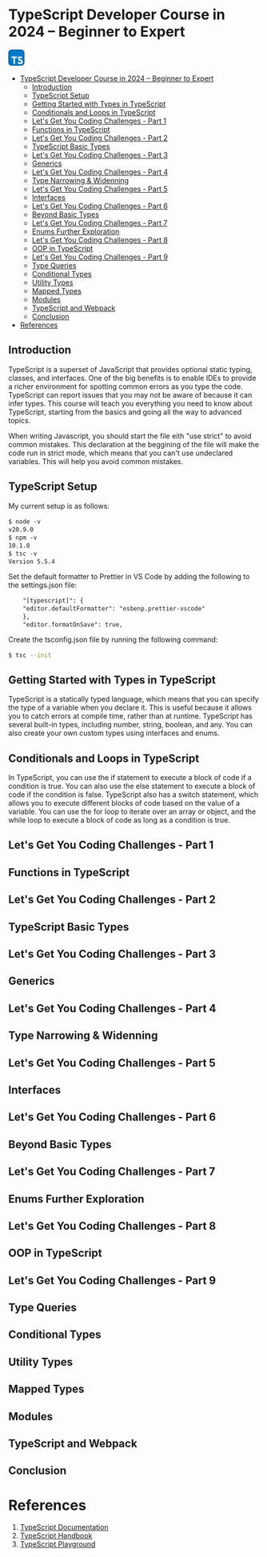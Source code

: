 # TypeScript Developer Course in 2024 – Beginner to Expert

<img src="./assets/images/ts_icon_256.png" alt="TypeScrip" width="32" height="32">

- [TypeScript Developer Course in 2024 – Beginner to Expert](#typescript-developer-course-in-2024--beginner-to-expert)
  - [Introduction](#introduction)
  - [TypeScript Setup](#typescript-setup)
  - [Getting Started with Types in TypeScript](#getting-started-with-types-in-typescript)
  - [Conditionals and Loops in TypeScript](#conditionals-and-loops-in-typescript)
  - [Let's Get You Coding Challenges - Part 1](#lets-get-you-coding-challenges---part-1)
  - [Functions in TypeScript](#functions-in-typescript)
  - [Let's Get You Coding Challenges - Part 2](#lets-get-you-coding-challenges---part-2)
  - [TypeScript Basic Types](#typescript-basic-types)
  - [Let's Get You Coding Challenges - Part 3](#lets-get-you-coding-challenges---part-3)
  - [Generics](#generics)
  - [Let's Get You Coding Challenges - Part 4](#lets-get-you-coding-challenges---part-4)
  - [Type Narrowing \& Widenning](#type-narrowing--widenning)
  - [Let's Get You Coding Challenges - Part 5](#lets-get-you-coding-challenges---part-5)
  - [Interfaces](#interfaces)
  - [Let's Get You Coding Challenges - Part 6](#lets-get-you-coding-challenges---part-6)
  - [Beyond Basic Types](#beyond-basic-types)
  - [Let's Get You Coding Challenges - Part 7](#lets-get-you-coding-challenges---part-7)
  - [Enums Further Exploration](#enums-further-exploration)
  - [Let's Get You Coding Challenges - Part 8](#lets-get-you-coding-challenges---part-8)
  - [OOP in TypeScript](#oop-in-typescript)
  - [Let's Get You Coding Challenges - Part 9](#lets-get-you-coding-challenges---part-9)
  - [Type Queries](#type-queries)
  - [Conditional Types](#conditional-types)
  - [Utility Types](#utility-types)
  - [Mapped Types](#mapped-types)
  - [Modules](#modules)
  - [TypeScript and Webpack](#typescript-and-webpack)
  - [Conclusion](#conclusion)
- [References](#references)

## Introduction

TypeScript is a superset of JavaScript that provides optional static typing, classes, and interfaces. One of the big benefits is to enable IDEs to provide a richer environment for spotting common errors as you type the code. TypeScript can report issues that you may not be aware of because it can infer types. This course will teach you everything you need to know about TypeScript, starting from the basics and going all the way to advanced topics.

When writing Javascript, you should start the file eith "use strict" to avoid common mistakes. This declaration at the beggining of the file will make the code run in strict mode, which means that you can't use undeclared variables. This will help you avoid common mistakes.

## TypeScript Setup

My current setup is as follows:

```
$ node -v
v20.9.0
$ npm -v
10.1.0
$ tsc -v
Version 5.5.4
```

Set the default formatter to Prettier in VS Code by adding the following to the settings.json file:

```
    "[typescript]": {
    "editor.defaultFormatter": "esbenp.prettier-vscode"
    },
    "editor.formatOnSave": true,
```

Create the tsconfig.json file by running the following command:

```bash
$ tsc --init
```

## Getting Started with Types in TypeScript

TypeScript is a statically typed language, which means that you can specify the type of a variable when you declare it. This is useful because it allows you to catch errors at compile time, rather than at runtime. TypeScript has several built-in types, including number, string, boolean, and any. You can also create your own custom types using interfaces and enums.

## Conditionals and Loops in TypeScript

In TypeScript, you can use the if statement to execute a block of code if a condition is true. You can also use the else statement to execute a block of code if the condition is false. TypeScript also has a switch statement, which allows you to execute different blocks of code based on the value of a variable. You can use the for loop to iterate over an array or object, and the while loop to execute a block of code as long as a condition is true.

## Let's Get You Coding Challenges - Part 1

## Functions in TypeScript

## Let's Get You Coding Challenges - Part 2

## TypeScript Basic Types

## Let's Get You Coding Challenges - Part 3

## Generics

## Let's Get You Coding Challenges - Part 4

## Type Narrowing & Widenning

## Let's Get You Coding Challenges - Part 5

## Interfaces

## Let's Get You Coding Challenges - Part 6

## Beyond Basic Types

## Let's Get You Coding Challenges - Part 7

## Enums Further Exploration

## Let's Get You Coding Challenges - Part 8

## OOP in TypeScript

## Let's Get You Coding Challenges - Part 9

## Type Queries

## Conditional Types

## Utility Types

## Mapped Types

## Modules

## TypeScript and Webpack

## Conclusion

# References

1. [TypeScript Documentation](https://www.typescriptlang.org/docs/)
2. [TypeScript Handbook](https://www.typescriptlang.org/docs/handbook/intro.html)
3. [TypeScript Playground](https://www.typescriptlang.org/play)

```

```
